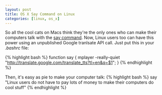 ```yaml
---
layout: post
title: OS X Say Command on Linux
categories: [linux, os_x]
---
```

So all the cool cats on Macs think they're the only ones who can make their computers talk with the 
[say command](http://guides.macrumors.com/say).  Now, Linux users too can have this power using an unpublished
Google tranlsate API call.  Just put this in your *.bashrc* file:

{% highlight bash %}
function say { mplayer -really-quiet "http://translate.google.com/translate_tts?tl=en&q=$1"; }
{% endhighlight %}

Then, it's easy as pie to make your computer talk:
{% highlight bash %}
say "Linux users do not have to pay lots of money to make their computers do cool stuff"
{% endhighlight %}
